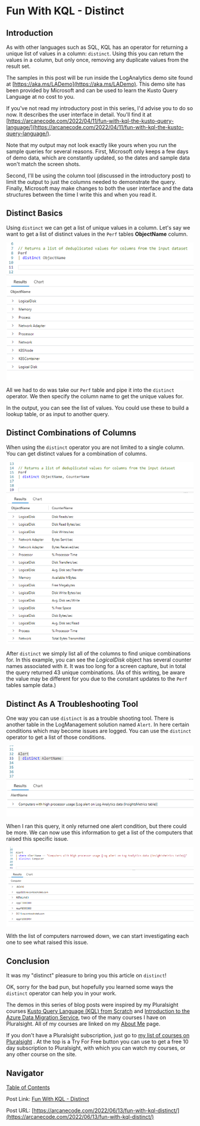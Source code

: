 # Fun With KQL - Distinct

## Introduction

As with other languages such as SQL, KQL has an operator for returning a unique list of values in a column: `distinct`. Using this you can return the values in a column, but only once, removing any duplicate values from the result set.

The samples in this post will be run inside the LogAnalytics demo site found at [https://aka.ms/LADemo](https://aka.ms/LADemo). This demo site has been provided by Microsoft and can be used to learn the Kusto Query Language at no cost to you.

If you've not read my introductory post in this series, I'd advise you to do so now. It describes the user interface in detail. You'll find it at [https://arcanecode.com/2022/04/11/fun-with-kql-the-kusto-query-language/](https://arcanecode.com/2022/04/11/fun-with-kql-the-kusto-query-language/).

Note that my output may not look exactly like yours when you run the sample queries for several reasons. First, Microsoft only keeps a few days of demo data, which are constantly updated, so the dates and sample data won't match the screen shots.

Second, I'll be using the column tool (discussed in the introductory post) to limit the output to just the columns needed to demonstrate the query. Finally, Microsoft may make changes to both the user interface and the data structures between the time I write this and when you read it.

## Distinct Basics

Using `distinct` we can get a list of unique values in a column. Let's say we want to get a list of distinct values in the `Perf` tables **ObjectName** column.

![Distinct Basics](06.01.01_Distinct_Basics.png)

All we had to do was take our `Perf` table and pipe it into the `distinct` operator. We then specify the column name to get the unique values for.

In the output, you can see the list of values. You could use these to build a lookup table, or as input to another query.

## Distinct Combinations of Columns

When using the `distinct` operator you are not limited to a single column. You can get distinct values for a combination of columns.

![Distinct with Multiple Columns](06.01.02_Distinct_Multiple_Columns.png)

After `distinct` we simply list all of the columns to find unique combinations for. In this example, you can see the _LogicalDisk_ object has several counter names associated with it. It was too long for a screen capture, but in total the query returned 43 unique combinations. (As of this writing, be aware the value may be different for you due to the constant updates to the `Perf` tables sample data.)

## Distinct As A Troubleshooting Tool

One way you can use `distinct` is as a trouble shooting tool. There is another table in the LogManagement solution named `Alert`. In here certain conditions which may become issues are logged. You can use the `distinct` operator to get a list of those conditions.

![Alert Troubleshooting](06.01.03_Alert_Troubleshooting.png)

When I ran this query, it only returned one alert condition, but there could be more. We can now use this information to get a list of the computers that raised this specific issue.

![Alert Troubleshooting Computer List](06.01.04_Alert_Troubleshooting_Computer_List.png)

With the list of computers narrowed down, we can start investigating each one to see what raised this issue.

## Conclusion

It was my "distinct" pleasure to bring you this article on `distinct`!

OK, sorry for the bad pun, but hopefully you learned some ways the `distinct` operator can help you in your work.

The demos in this series of blog posts were inspired by my Pluralsight courses [Kusto Query Language (KQL) from Scratch](https://pluralsight.pxf.io/MXDo5o) and [Introduction to the Azure Data Migration Service](https://pluralsight.pxf.io/2rQXjQ), two of the many courses I have on Pluralsight. All of my courses are linked on my [About Me](https://arcanecode.com/info/) page.

If you don't have a Pluralsight subscription, just go to [my list of courses on Pluralsight](https://pluralsight.pxf.io/kjz6jn) . At the top is a Try For Free button you can use to get a free 10 day subscription to Pluralsight, with which you can watch my courses, or any other course on the site.

## Navigator
[Table of Contents](../Table%20of%20Contents.md)

Post Link: [Fun With KQL - Distinct](https://arcanecode.com/2022/06/13/fun-with-kql-distinct/)

Post URL: [https://arcanecode.com/2022/06/13/fun-with-kql-distinct/](https://arcanecode.com/2022/06/13/fun-with-kql-distinct/)
